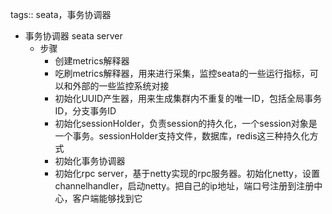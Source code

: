 tags:: seata，事务协调器

- 事务协调器 seata server
	- 步骤
		- 创建metrics解释器
		- 吃刷metrics解释器，用来进行采集，监控seata的一些运行指标，可以和外部的一些监控系统对接
		- 初始化UUID产生器，用来生成集群内不重复的唯一ID，包括全局事务ID，分支事务ID
		- 初始化sessionHolder，负责session的持久化，一个session对象是一个事务。sessionHolder支持文件，数据库，redis这三种持久化方式
		- 初始化事务协调器
		- 初始化rpc server，基于netty实现的rpc服务器。初始化netty，设置channelhandler，启动netty。把自己的ip地址，端口号注册到注册中心，客户端能够找到它